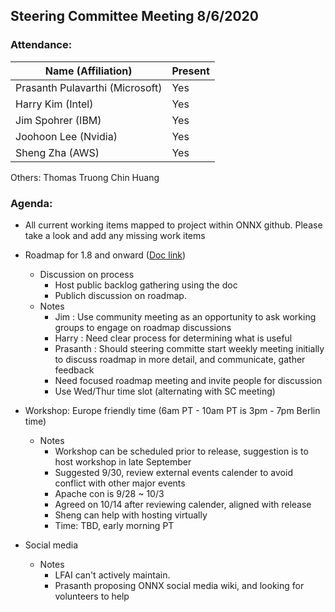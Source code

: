 ## Steering Committee Meeting 8/6/2020

### Attendance:

| Name (Affiliation)              | Present |
| ------------------------------- | -------- |
| Prasanth Pulavarthi (Microsoft) |  Yes     |
| Harry Kim (Intel)               |  Yes     |
| Jim Spohrer (IBM)               |  Yes     |
| Joohoon Lee (Nvidia)            |  Yes     |
| Sheng Zha (AWS)                 |  Yes     |

Others: 
Thomas Truong 
Chin Huang

### Agenda:

* All current working items mapped to project within ONNX github. Please take a look and add any missing work items
* Roadmap for 1.8 and onward ([Doc link](https://docs.google.com/document/d/14-b92ALTP9K1bzQl9bRXtrqri5RfixFBCMV8SwTVxn0/edit?ts=5eb43d22))
  * Discussion on process
    * Host public backlog gathering using the doc
    * Publich discussion on roadmap.
  * Notes
    * Jim : Use community meeting as an opportunity to ask working groups to engage on roadmap discussions
    * Harry : Need clear process for determining what is useful
    * Prasanth : Should steering committe start weekly meeting initially to discuss roadmap in more detail, and communicate, gather feedback
    * Need focused roadmap meeting and invite people for discussion  
    * Use Wed/Thur time slot (alternating with SC meeting)
  
* Workshop:  Europe friendly time (6am PT - 10am PT is 3pm - 7pm Berlin time)
  * Notes
    * Workshop can be scheduled prior to release, suggestion is to host workshop in late September
    * Suggested 9/30, review external events calender to avoid conflict with other major events
    * Apache con is 9/28 ~ 10/3 
    * Agreed on 10/14 after reviewing calender, aligned with release 
    * Sheng can help with hosting virtually
    * Time: TBD, early morning PT 

* Social media
  * Notes 
    * LFAI can't actively maintain. 
    * Prasanth proposing ONNX social media wiki, and looking for volunteers to help 
  
